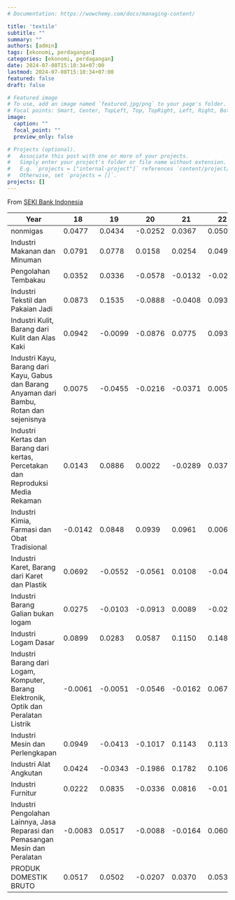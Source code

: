 ```yaml
---
# Documentation: https://wowchemy.com/docs/managing-content/

title: 'textile'
subtitle: ""
summary: ""
authors: [admin]
tags: [ekonomi, perdagangan]
categories: [ekonomi, perdagangan]
date: 2024-07-08T15:10:34+07:00
lastmod: 2024-07-08T15:10:34+07:00
featured: false
draft: false

# Featured image
# To use, add an image named `featured.jpg/png` to your page's folder.
# Focal points: Smart, Center, TopLeft, Top, TopRight, Left, Right, BottomLeft, Bottom, BottomRight.
image:
  caption: ""
  focal_point: ""
  preview_only: false

# Projects (optional).
#   Associate this post with one or more of your projects.
#   Simply enter your project's folder or file name without extension.
#   E.g. `projects = ["internal-project"]` references `content/project/deep-learning/index.md`.
#   Otherwise, set `projects = []`.
projects: []
---
```


From [SEKI Bank Indonesia](https://www.bi.go.id/id/statistik/ekonomi-keuangan/seki/default.aspx#headingFour)



| Year | 18         | 19         | 20          | 21          | 22          | 23          |
|------|------------|------------|-------------|-------------|-------------|-------------|
| nonmigas | 0.0477 | 0.0434 | -0.0252 | 0.0367 | 0.0501 | 0.0469 |
| Industri Makanan dan Minuman | 0.0791 | 0.0778 | 0.0158 | 0.0254 | 0.0490 | 0.0447 |
| Pengolahan Tembakau | 0.0352 | 0.0336 | -0.0578 | -0.0132 | -0.0234 | 0.0480 |
| Industri Tekstil dan Pakaian Jadi | 0.0873 | 0.1535 | -0.0888 | -0.0408 | 0.0934 | -0.0198 |
| Industri Kulit, Barang dari Kulit dan Alas Kaki | 0.0942 | -0.0099 | -0.0876 | 0.0775 | 0.0936 | -0.0034 |
| Industri Kayu, Barang dari Kayu, Gabus dan Barang Anyaman dari Bambu, Rotan dan sejenisnya | 0.0075 | -0.0455 | -0.0216 | -0.0371 | 0.0059 | 0.0120 |
| Industri Kertas dan Barang dari kertas, Percetakan dan Reproduksi Media Rekaman | 0.0143 | 0.0886 | 0.0022 | -0.0289 | 0.0373 | 0.0452 |
| Industri Kimia, Farmasi dan Obat Tradisional | -0.0142 | 0.0848 | 0.0939 | 0.0961 | 0.0069 | 0.0011 |
| Industri Karet, Barang dari Karet dan Plastik | 0.0692 | -0.0552 | -0.0561 | 0.0108 | -0.0410 | -0.0363 |
| Industri Barang Galian bukan logam | 0.0275 | -0.0103 | -0.0913 | 0.0089 | -0.0200 | 0.0411 |
| Industri Logam Dasar | 0.0899 | 0.0283 | 0.0587 | 0.1150 | 0.1480 | 0.1417 |
| Industri Barang dari Logam, Komputer, Barang Elektronik, Optik dan Peralatan Listrik | -0.0061 | -0.0051 | -0.0546 | -0.0162 | 0.0671 | 0.1367 |
| Industri Mesin dan Perlengkapan | 0.0949 | -0.0413 | -0.1017 | 0.1143 | 0.1137 | -0.0003 |
| Industri Alat Angkutan | 0.0424 | -0.0343 | -0.1986 | 0.1782 | 0.1067 | 0.0763 |
| Industri Furnitur | 0.0222 | 0.0835 | -0.0336 | 0.0816 | -0.0199 | -0.0204 |
| Industri Pengolahan Lainnya, Jasa Reparasi dan Pemasangan Mesin dan Peralatan | -0.0083 | 0.0517 | -0.0088 | -0.0164 | 0.0608 | -0.0210 |
| PRODUK DOMESTIK BRUTO | 0.0517 | 0.0502 | -0.0207 | 0.0370 | 0.0531 | 0.0505 |

